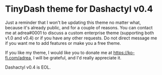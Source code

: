 # TinyDash theme for Dashactyl v0.4

Just a reminder that I won't be updating this theme no matter what, because it's already public, and for a couple of reasons. You can contact me at adrea#0001 to discuss a custom enterprise theme (supporting both v1.0 and v0.4) or if you have any other requests. Do not direct message me if you want me to add features or make you a free theme.

If you like my theme, I would like you to donate me at https://ko-fi.com/adrea, I will be grateful, and I'd really appreciate it.

Dashactyl v0.4 is EOL.

